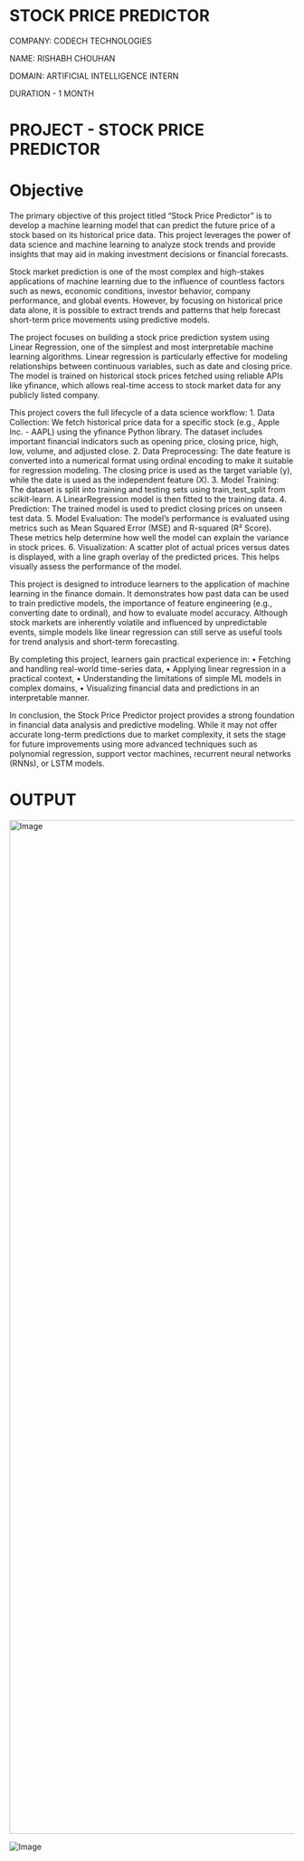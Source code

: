 # STOCK PRICE PREDICTOR

COMPANY: CODECH TECHNOLOGIES

NAME: RISHABH CHOUHAN

DOMAIN: ARTIFICIAL INTELLIGENCE INTERN

DURATION - 1 MONTH 

# PROJECT - STOCK PRICE PREDICTOR

# Objective

The primary objective of this project titled “Stock Price Predictor” is to develop a machine learning model that can predict the future price of a stock based on its historical price data. This project leverages the power of data science and machine learning to analyze stock trends and provide insights that may aid in making investment decisions or financial forecasts.

Stock market prediction is one of the most complex and high-stakes applications of machine learning due to the influence of countless factors such as news, economic conditions, investor behavior, company performance, and global events. However, by focusing on historical price data alone, it is possible to extract trends and patterns that help forecast short-term price movements using predictive models.

The project focuses on building a stock price prediction system using Linear Regression, one of the simplest and most interpretable machine learning algorithms. Linear regression is particularly effective for modeling relationships between continuous variables, such as date and closing price. The model is trained on historical stock prices fetched using reliable APIs like yfinance, which allows real-time access to stock market data for any publicly listed company.

This project covers the full lifecycle of a data science workflow:
	1.	Data Collection: We fetch historical price data for a specific stock (e.g., Apple Inc. - AAPL) using the yfinance Python library. The dataset includes important financial indicators such as opening price, closing price, high, low, volume, and adjusted close.
	2.	Data Preprocessing: The date feature is converted into a numerical format using ordinal encoding to make it suitable for regression modeling. The closing price is used as the target variable (y), while the date is used as the independent feature (X).
	3.	Model Training: The dataset is split into training and testing sets using train_test_split from scikit-learn. A LinearRegression model is then fitted to the training data.
	4.	Prediction: The trained model is used to predict closing prices on unseen test data.
	5.	Model Evaluation: The model’s performance is evaluated using metrics such as Mean Squared Error (MSE) and R-squared (R² Score). These metrics help determine how well the model can explain the variance in stock prices.
	6.	Visualization: A scatter plot of actual prices versus dates is displayed, with a line graph overlay of the predicted prices. This helps visually assess the performance of the model.

This project is designed to introduce learners to the application of machine learning in the finance domain. It demonstrates how past data can be used to train predictive models, the importance of feature engineering (e.g., converting date to ordinal), and how to evaluate model accuracy. Although stock markets are inherently volatile and influenced by unpredictable events, simple models like linear regression can still serve as useful tools for trend analysis and short-term forecasting.

By completing this project, learners gain practical experience in:
	•	Fetching and handling real-world time-series data,
	•	Applying linear regression in a practical context,
	•	Understanding the limitations of simple ML models in complex domains,
	•	Visualizing financial data and predictions in an interpretable manner.

In conclusion, the Stock Price Predictor project provides a strong foundation in financial data analysis and predictive modeling. While it may not offer accurate long-term predictions due to market complexity, it sets the stage for future improvements using more advanced techniques such as polynomial regression, support vector machines, recurrent neural networks (RNNs), or LSTM models.

# OUTPUT
<img width="1792" alt="Image" src="https://github.com/user-attachments/assets/ae87af4d-c2cf-42d7-b5d7-91f01370e4bb" />

![Image](https://github.com/user-attachments/assets/fe93ce1b-3c77-4ca5-8eea-91f5f29ef188)
